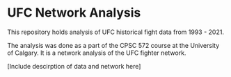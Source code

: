# UFC Network Analysis
This repository holds analysis of UFC historical fight data from 1993 - 2021.

The analysis was done as a part of the CPSC 572 course at the University of Calgary.  It is a network analysis of the UFC fighter network.

[Include descirption of data and network here]
